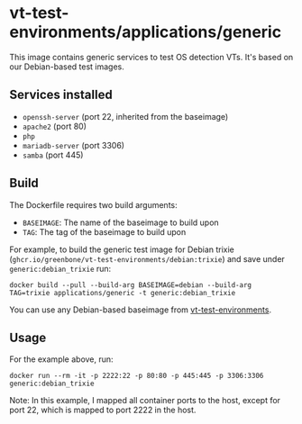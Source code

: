 
# vt-test-environments/applications/generic

This image contains generic services to test OS detection VTs. It's based on our Debian-based test images.

## Services installed

- `openssh-server` (port 22, inherited from the baseimage)
- `apache2` (port 80)
- `php`
- `mariadb-server` (port 3306)
- `samba` (port 445)

## Build

The Dockerfile requires two build arguments:
- `BASEIMAGE`: The name of the baseimage to build upon
- `TAG`: The tag of the baseimage to build upon

For example, to build the generic test image for Debian trixie (`ghcr.io/greenbone/vt-test-environments/debian:trixie`) and save under `generic:debian_trixie` run:

```
docker build --pull --build-arg BASEIMAGE=debian --build-arg TAG=trixie applications/generic -t generic:debian_trixie
```

You can use any Debian-based baseimage from [vt-test-environments](https://github.com/orgs/greenbone/packages?repo_name=vt-test-environments).


## Usage
For the example above, run:

```
docker run --rm -it -p 2222:22 -p 80:80 -p 445:445 -p 3306:3306 generic:debian_trixie
```

Note: In this example, I mapped all container ports to the host, except for port 22, which is mapped to port 2222 in the host.

